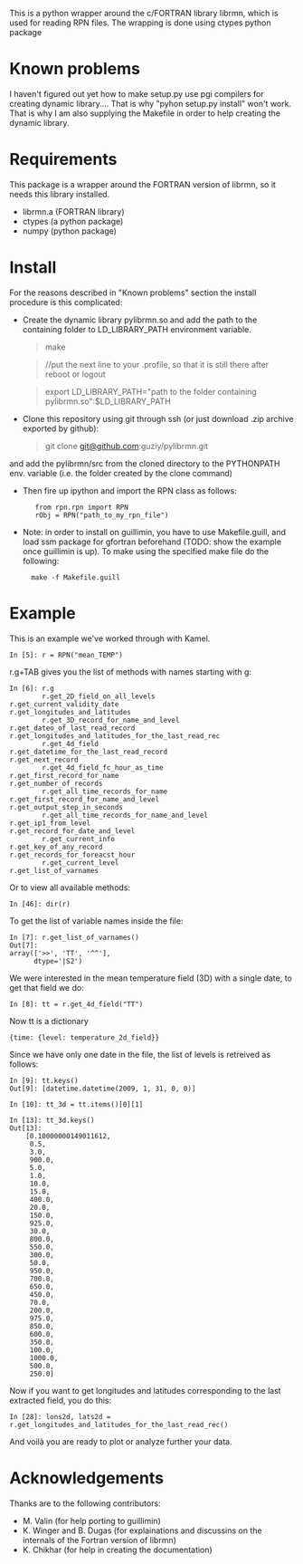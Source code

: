 This is a python wrapper around the c/FORTRAN library librmn, which is used for reading RPN files.
The wrapping is done using ctypes python package


Known problems
=========

I haven't figured out yet how to make setup.py use pgi compilers for creating dynamic library....
That is why "pyhon setup.py install" won't work. That is why I am also supplying the Makefile in order to help creating the dynamic library.

Requirements
==========
This package is a wrapper around the FORTRAN version of librmn, so it needs this library installed.

* librmn.a (FORTRAN library)
* ctypes (a python package)
* numpy (python package)



Install
=======

For the reasons described in "Known problems" section the install procedure is this complicated:

* Create the dynamic library pylibrmn.so and add the path to the containing folder to LD_LIBRARY_PATH environment variable.

    > make
    
    > //put the next line to your .profile, so that it is still there after reboot or logout
    
    > export LD_LIBRARY_PATH="path to the folder containing pylibrmn.so":$LD_LIBRARY_PATH

* Clone this repository using git through ssh (or just download .zip archive exported by github): 

    > git clone git@github.com:guziy/pylibrmn.git

and add the pylibrmn/src from the cloned directory to the PYTHONPATH env. variable (i.e. the folder created by the clone command)

* Then fire up ipython and import the RPN class as follows:
         
         from rpn.rpn import RPN
         rObj = RPN("path_to_my_rpn_file")

* Note: in order to install on guillimin, you have to use Makefile.guill, and load ssm package for gfortran beforehand 
(TODO: show the example once guillimin is up). To make using the specified make file do the following:
         
        make -f Makefile.guill


Example
=======

This is an example we've worked through with Kamel.

    In [5]: r = RPN("mean_TEMP")

r.g+TAB gives you the list of methods with names starting with g:
   
    In [6]: r.g
            r.get_2D_field_on_all_levels                          r.get_current_validity_date                           r.get_longitudes_and_latitudes
            r.get_3D_record_for_name_and_level                    r.get_dateo_of_last_read_record                       r.get_longitudes_and_latitudes_for_the_last_read_rec
            r.get_4d_field                                        r.get_datetime_for_the_last_read_record               r.get_next_record
            r.get_4d_field_fc_hour_as_time                        r.get_first_record_for_name                           r.get_number_of_records
            r.get_all_time_records_for_name                       r.get_first_record_for_name_and_level                 r.get_output_step_in_seconds
            r.get_all_time_records_for_name_and_level             r.get_ip1_from_level                                  r.get_record_for_date_and_level
            r.get_current_info                                    r.get_key_of_any_record                               r.get_records_for_foreacst_hour
            r.get_current_level                                   r.get_list_of_varnames


Or to view all available methods:
    
    In [46]: dir(r)
    
To get the list of variable names inside the file:

    In [7]: r.get_list_of_varnames()
    Out[7]:
    array(['>>', 'TT', '^^'],
          dtype='|S2')

We were interested in the mean temperature field (3D) with a single date, to get that field we do:

    In [8]: tt = r.get_4d_field("TT")
    
Now tt is a dictionary 
    
    {time: {level: temperature_2d_field}}

Since we have only one date in the file, the list of levels is retreived as follows:

    In [9]: tt.keys()
    Out[9]: [datetime.datetime(2009, 1, 31, 0, 0)]
    
    In [10]: tt_3d = tt.items()[0][1]
    
    In [13]: tt_3d.keys()
    Out[13]:
        [0.10000000149011612,
         0.5,
         3.0,
         900.0,
         5.0,
         1.0,
         10.0,
         15.0,
         400.0,
         20.0,
         150.0,
         925.0,
         30.0,
         800.0,
         550.0,
         300.0,
         50.0,
         950.0,
         700.0,
         650.0,
         450.0,
         70.0,
         200.0,
         975.0,
         850.0,
         600.0,
         350.0,
         100.0,
         1000.0,
         500.0,
         250.0]

Now if you want to get longitudes and latitudes corresponding to the last extracted field, you do this:

    In [28]: lons2d, lats2d = r.get_longitudes_and_latitudes_for_the_last_read_rec()

And voilà you are ready to plot or analyze further your data.

Acknowledgements
=======
Thanks are to the following contributors:
* M. Valin (for help porting to guillimin)
* K. Winger and B. Dugas (for explainations and discussins on the internals of the Fortran version of librmn)
* K. Chikhar (for help in creating the documentation)


    
